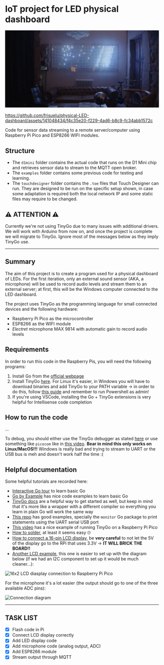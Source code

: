 # IoT project for LED physical dashboard

![Physical dashboard picture](./static/physical-LED-dashboard.jpg)

https://github.com/frisuelu/physical-LED-dashboard/assets/141048434/f4c35e20-f229-4ad6-b8c9-fc34abb1572c

Code for sensor data streaming to a remote server/computer using Raspberry Pi Pico and ESP8266 WIFI modules.

## Structure

- The `d1mini` folder contains the actual code that runs on the D1 Mini chip and retrieves sensor data to stream to the MQTT open broker.
- The `examples` folder contains some previous code for testing and learning.
- The `touchdesigner` folder contains the `.toe` files that Touch Designer can run. They are designed to be run on the specific setup shown, in case
  some adaptation is required both the local network IP and some static files may require to be changed.

## ⚠️ ATTENTION ⚠️

Currently we're not using TinyGo due to many issues with additional drivers. We will work with Arduino from now on, and once the project is complete
we will migrate to TinyGo. Ignore most of the messages below as they imply TinyGo use.

---

## Summary

The aim of this project is to create a program used for a physical dashboard of LEDs. For the first iteration, only an external sound sensor (AKA, a microphone) will be
used to record audio levels and stream them to an external server; at first, this will be the Windows computer connected to the LED dashboard.

The project uses TinyGo as the programming language for small connected devices and the following hardware:

- Raspberry Pi Pico as the microcontroller
- ESP8266 as the WIFI module
- _Electret_ microphone MAX 9814 with automatic gain to record audio levels


## Requirements

In order to run this code in the Raspberry Pis, you will need the following programs:

1. Install Go from the [official webpage](https://go.dev/)
2. Install TinyGo [here](https://tinygo.org/getting-started/). For Linux it's easier, in Windows you will have to download binaries and add TinyGo to your PATH variable ->
in order to do this, follow [this guide](https://www.ntweekly.com/2020/10/01/add-windows-permanent-path-using-powershell/) and remember to run Powershell as admin!
3. If you're using VSCode, installing the Go + TinyGo extensions is very helpful for Intellisense code completion

## How to run the code

...

To debug, you should either use the TinyGo debugger as stated [here](https://tinygo.org/docs/guides/debugging/) or use something like `picocom` like in
[this video](https://www.youtube.com/watch?v=bkRySPeIXeU). **Bear in mind this only works on Linux/MacOS!!!** Windows is really bad and trying to stream to
UART or the USB bus is meh and doesn't work half the time :(

## Helpful documentation

Some helpful tutorials are recorded here:

- [Interactive Go tour](https://go.dev/tour/welcome/1) to learn basic Go
- [Go by Example](https://gobyexample.com/) has nice code examples to learn basic Go
- [TinyGo docs](https://tinygo.org/docs/) are a helpful way to get started as well, but keep in mind that it's more like a wrapper with a different compiler so everything
you learn in plain Go will work the same way
- [This repo](https://github.com/soypat/tinygo-arduino-examples) has good examples, specially the `monitor` Go package to print statements using the UART serial USB port
- [This video](https://www.youtube.com/watch?v=Fl5eFIYU1Xg) has a nice example of running TinyGo on a Raspberry Pi Pico
- [How to solder](https://www.youtube.com/watch?v=QKbJxytERvg), at least it seems easy 🙄
- [How to connect a 16-pin LCD display](https://pimylifeup.com/raspberry-pi-lcd-16x2/), be **very careful** to not let the 5V of the display go to the RPi that uses 3.3V
-> **IT WILL BRICK THE BOARD!!**
- [Another LCD example](https://www.circuitschools.com/interfacing-16x2-lcd-module-with-raspberry-pi-pico-with-and-without-i2c/), this one is easier to set up with the
diagram below (if we had an I2C component to set up it would be much cleaner...):

![16x2 LCD diasplay connection to Raspberry Pi Pico](https://www.circuitschools.com/wp-content/uploads/2021/12/connecting-raspberry-pi-pico-with-lcd-module-without-i2c-adapter.webp)

For the microphone it's a lot easier (the output should go to one of the three available ADC pins):

![Connection diagram](https://hackster.imgix.net/uploads/attachments/1274764/pico_wake_word_bb_qRshYnstCF.png?auto=compress%2Cformat&w=740&h=555&fit=max)

---

## TASK LIST

- [x] Flash code in Pi
- [x] Connect LCD display correctly
- [x] Add LED display code
- [x] Add microphone code (analog output, ADC)
- [x] Add ESP8266 module
- [x] Stream output through MQTT
